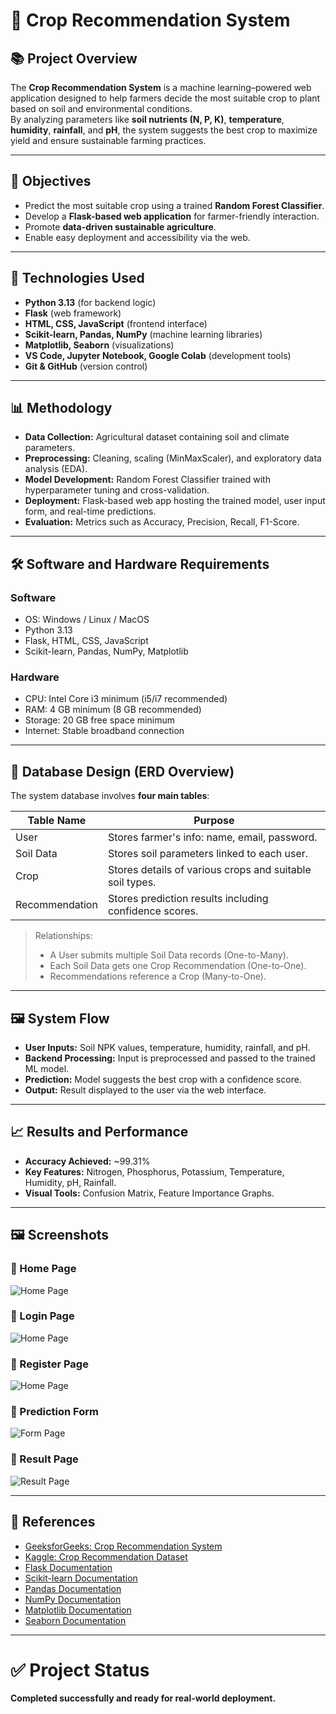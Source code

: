 
# 📄 Crop Recommendation System

## 📚 Project Overview

The **Crop Recommendation System** is a machine learning–powered web application designed to help farmers decide the most suitable crop to plant based on soil and environmental conditions.  
By analyzing parameters like **soil nutrients (N, P, K)**, **temperature**, **humidity**, **rainfall**, and **pH**, the system suggests the best crop to maximize yield and ensure sustainable farming practices.

---

## 🚀 Objectives

- Predict the most suitable crop using a trained **Random Forest Classifier**.
- Develop a **Flask-based web application** for farmer-friendly interaction.
- Promote **data-driven sustainable agriculture**.
- Enable easy deployment and accessibility via the web.

---

## 🔧 Technologies Used

- **Python 3.13** (for backend logic)
- **Flask** (web framework)
- **HTML, CSS, JavaScript** (frontend interface)
- **Scikit-learn, Pandas, NumPy** (machine learning libraries)
- **Matplotlib, Seaborn** (visualizations)
- **VS Code, Jupyter Notebook, Google Colab** (development tools)
- **Git & GitHub** (version control)

---

## 📊 Methodology

- **Data Collection:** Agricultural dataset containing soil and climate parameters.
- **Preprocessing:** Cleaning, scaling (MinMaxScaler), and exploratory data analysis (EDA).
- **Model Development:** Random Forest Classifier trained with hyperparameter tuning and cross-validation.
- **Deployment:** Flask-based web app hosting the trained model, user input form, and real-time predictions.
- **Evaluation:** Metrics such as Accuracy, Precision, Recall, F1-Score.

---

## 🛠️ Software and Hardware Requirements

### Software
- OS: Windows / Linux / MacOS
- Python 3.13
- Flask, HTML, CSS, JavaScript
- Scikit-learn, Pandas, NumPy, Matplotlib

### Hardware
- CPU: Intel Core i3 minimum (i5/i7 recommended)
- RAM: 4 GB minimum (8 GB recommended)
- Storage: 20 GB free space minimum
- Internet: Stable broadband connection

---

## 🔗 Database Design (ERD Overview)

The system database involves **four main tables**:

| Table Name        | Purpose                                                   |
|-------------------|------------------------------------------------------------|
| User              | Stores farmer's info: name, email, password.               |
| Soil Data         | Stores soil parameters linked to each user.                |
| Crop              | Stores details of various crops and suitable soil types.   |
| Recommendation    | Stores prediction results including confidence scores.     |

> Relationships:
> - A User submits multiple Soil Data records (One-to-Many).
> - Each Soil Data gets one Crop Recommendation (One-to-One).
> - Recommendations reference a Crop (Many-to-One).

---

## 🖼️ System Flow

- **User Inputs:** Soil NPK values, temperature, humidity, rainfall, and pH.
- **Backend Processing:** Input is preprocessed and passed to the trained ML model.
- **Prediction:** Model suggests the best crop with a confidence score.
- **Output:** Result displayed to the user via the web interface.

---

## 📈 Results and Performance

- **Accuracy Achieved:** ~99.31%
- **Key Features:** Nitrogen, Phosphorus, Potassium, Temperature, Humidity, pH, Rainfall.
- **Visual Tools:** Confusion Matrix, Feature Importance Graphs.

---

## 🖼️ Screenshots

### 🔹 Home Page
![Home Page](static/images/screenshot/welcome.png)

### 🔹 Login Page
![Home Page](static/images/screenshot/login.png)

### 🔹 Register Page
![Home Page](static/images/screenshot/register.png)

### 🔹 Prediction Form
![Form Page](static/images/screenshot/form.png)

### 🔹 Result Page
![Result Page](static/images/screenshot/result.png)

---

## 📖 References

- [GeeksforGeeks: Crop Recommendation System](https://www.geeksforgeeks.org/crop-recommendation-system-using-tensorflow/)
- [Kaggle: Crop Recommendation Dataset](https://www.kaggle.com/datasets/atharvaingle/crop-recommendation-dataset)
- [Flask Documentation](https://flask.palletsprojects.com/)
- [Scikit-learn Documentation](https://scikit-learn.org/stable/documentation.html)
- [Pandas Documentation](https://pandas.pydata.org/docs/)
- [NumPy Documentation](https://numpy.org/doc/)
- [Matplotlib Documentation](https://matplotlib.org/stable/contents.html)
- [Seaborn Documentation](https://seaborn.pydata.org/)

---

# ✅ Project Status
**Completed successfully and ready for real-world deployment.**
